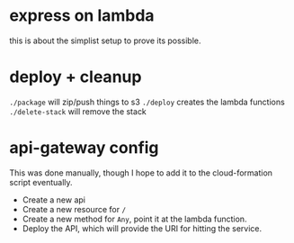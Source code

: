 # express on lambda
this is about the simplist setup to prove its possible.


# deploy + cleanup
`./package` will zip/push things to s3
`./deploy` creates the lambda functions
`./delete-stack` will remove the stack

# api-gateway config
This was done manually, though I hope to add it to the cloud-formation script eventually.

- Create a new api
- Create a new resource for `/`
- Create a new method for `Any`, point it at the lambda function.
- Deploy the API, which will provide the URI for hitting the service.
